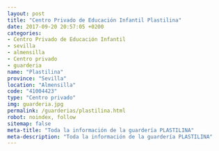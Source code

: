 ```yaml
---
layout: post
title: "Centro Privado de Educación Infantil Plastilina"
date: 2017-09-20 20:57:05 +0200
categories:
- Centro Privado de Educación Infantil
- sevilla
- almensilla
- Centro privado
- guarderia
name: "Plastilina"
province: "Sevilla"
location: "Almensilla"
code: "41004423"
type: "Centro privado"
img: guarderia.jpg
permalink: /guarderias/plastilina.html
robot: noindex, follow
sitemap: false
meta-title: "Toda la información de la guardería PLASTILINA"
meta-description: "Toda la información de la guardería PLASTILINA"
---
```

